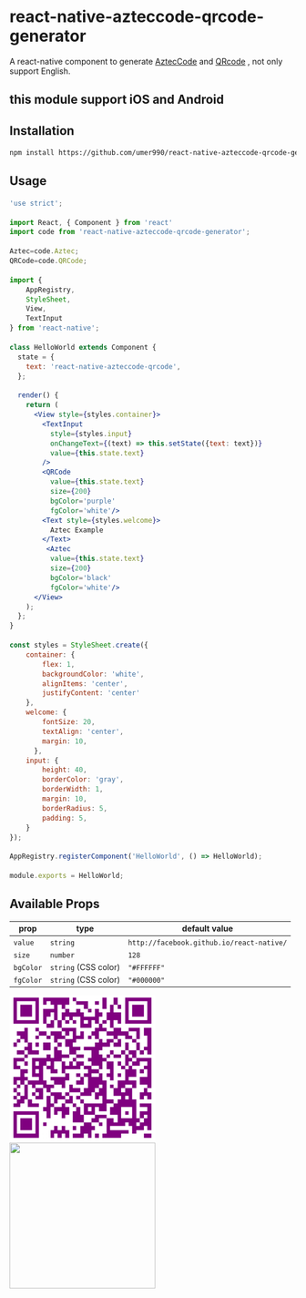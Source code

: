 # react-native-azteccode-qrcode-generator
A react-native component to generate [AztecCode](http://members.chello.at/easyfilter/barcode.js) and [QRcode](http://en.wikipedia.org/wiki/QR_code) , not only support English.

## this module support iOS and Android

## Installation
```sh
npm install https://github.com/umer990/react-native-azteccode-qrcode-generator/tarball/master --save-dev
```
## Usage
```jsx
'use strict';

import React, { Component } from 'react'
import code from 'react-native-azteccode-qrcode-generator';

Aztec=code.Aztec;
QRCode=code.QRCode;

import {
    AppRegistry,
    StyleSheet,
    View,
    TextInput
} from 'react-native';

class HelloWorld extends Component {
  state = {
    text: 'react-native-azteccode-qrcode',
  };

  render() {
    return (
      <View style={styles.container}>
        <TextInput
          style={styles.input}
          onChangeText={(text) => this.setState({text: text})}
          value={this.state.text}
        />
        <QRCode
          value={this.state.text}
          size={200}
          bgColor='purple'
          fgColor='white'/>
        <Text style={styles.welcome}>
          Aztec Example
        </Text>
         <Aztec
          value={this.state.text}
          size={200}
          bgColor='black'
          fgColor='white'/>
      </View>
    );
  };
}

const styles = StyleSheet.create({
    container: {
        flex: 1,
        backgroundColor: 'white',
        alignItems: 'center',
        justifyContent: 'center'
    },
    welcome: {
        fontSize: 20,
        textAlign: 'center',
        margin: 10,
      },
    input: {
        height: 40,
        borderColor: 'gray',
        borderWidth: 1,
        margin: 10,
        borderRadius: 5,
        padding: 5,
    }
});

AppRegistry.registerComponent('HelloWorld', () => HelloWorld);

module.exports = HelloWorld;
```
## Available Props

prop      | type                 | default value
----------|----------------------|--------------
`value`   | `string`             | `http://facebook.github.io/react-native/`
`size`    | `number`             | `128`
`bgColor` | `string` (CSS color) | `"#FFFFFF"`
`fgColor` | `string` (CSS color) | `"#000000"`

<img src='qrcode.png' height = '256' width = '256'/>
<img src='aztecode.png' height = '256' width = '256'/>

